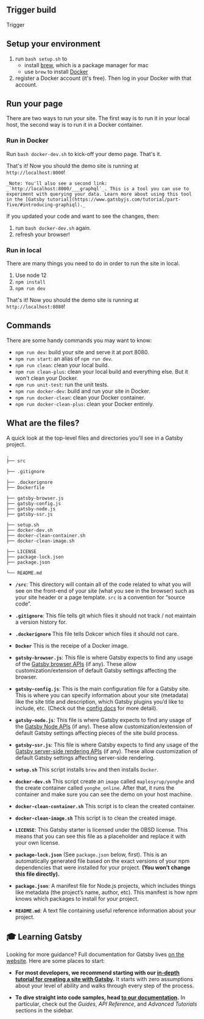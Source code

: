 ## Trigger build

Trigger

##  Setup your environment

1. run `bash setup.sh` to
    + install [brew](https://brew.sh/), which is a package manager for mac
    + use `brew` to install [Docker](https://www.docker.com/)
2. register a Docker account (it's free). Then log in your Docker with that account.

## Run your page

There are two ways to run your site. The first way is to run it in your local host, the second way is to run it in a Docker container.

### Run in Docker

Run `bash docker-dev.sh` to kick-off your demo page. That's it.

That's it! Now you should the demo site is running at `http://localhost:8000`!

```
_Note: You'll also see a second link: _`http://localhost:8000/___graphql`_. This is a tool you can use to experiment with querying your data. Learn more about using this tool in the [Gatsby tutorial](https://www.gatsbyjs.com/tutorial/part-five/#introducing-graphiql)._
```

If you updated your code and want to see the changes, then:
1. run `bash docker-dev.sh` again.
2. refresh your browser!

### Run in local

There are many things you need to do in order to run the site in local.

1. Use node 12
2. `npm install`
3. `npm run dev`

That's it! Now you should the demo site is running at `http://localhost:8080`!

## Commands

There are some handy commands you may want to know:

- `npm run dev`: build your site and serve it at port 8080.
- `npm run start`: an alias of `npm run dev`.
- `npm run clean`: clean your local build.
- `npm run clean-plus`: clean your local build and everything else. But it won't clean your Docker.
- `npm run unit-test`: run the unit tests.
- `npm run docker-dev`: build and run your site in Docker.
- `npm run docker-clean`: clean your Docker container.
- `npm run docker-clean-plus`: clean your Docker entirely.

## What are the files?

A quick look at the top-level files and directories you'll see in a Gatsby project.

    .
    ├── src

    ├── .gitignore

    ├── .dockerignore
    ├── Dockerfile

    ├── gatsby-browser.js
    ├── gatsby-config.js
    ├── gatsby-node.js
    ├── gatsby-ssr.js

    ├── setup.sh
    ├── docker-dev.sh
    ├── docker-clean-container.sh
    ├── docker-clean-image.sh

    ├── LICENSE
    ├── package-lock.json
    ├── package.json

    └── README.md

+  **`/src`**: This directory will contain all of the code related to what you will see on the front-end of your site (what you see in the browser) such as your site header or a page template. `src` is a convention for “source code”.

+  **`.gitignore`**: This file tells git which files it should not track / not maintain a version history for.

+ **`.dockerignore`** This file tells Dokcer which files it should not care.
+ **`Docker`** This is the receipe of a Docker image.

+  **`gatsby-browser.js`**: This file is where Gatsby expects to find any usage of the [Gatsby browser APIs](https://www.gatsbyjs.com/docs/browser-apis/) (if any). These allow customization/extension of default Gatsby settings affecting the browser.
+  **`gatsby-config.js`**: This is the main configuration file for a Gatsby site. This is where you can specify information about your site (metadata) like the site title and description, which Gatsby plugins you’d like to include, etc. (Check out the [config docs](https://www.gatsbyjs.com/docs/gatsby-config/) for more detail).
+  **`gatsby-node.js`**: This file is where Gatsby expects to find any usage of the [Gatsby Node APIs](https://www.gatsbyjs.com/docs/node-apis/) (if any). These allow customization/extension of default Gatsby settings affecting pieces of the site build process.
+  **`gatsby-ssr.js`**: This file is where Gatsby expects to find any usage of the [Gatsby server-side rendering APIs](https://www.gatsbyjs.com/docs/ssr-apis/) (if any). These allow customization of default Gatsby settings affecting server-side rendering.

+ **`setup.sh`** This script installs `brew` and then installs `Docker`.
+ **`docker-dev.sh`** This script create an `image` called `maplesyrup/yonghe` and the create container called `yonghe_online`. After that, it runs the container and make sure you can see the demo on your host machine.
+ **`docker-clean-container.sh`** This script is to clean the created container.
+ **`docker-clean-image.sh`** This script is to clean the created image.

+  **`LICENSE`**: This Gatsby starter is licensed under the 0BSD license. This means that you can see this file as a placeholder and replace it with your own license.
+ **`package-lock.json`** (See `package.json` below, first). This is an automatically generated file based on the exact versions of your npm dependencies that were installed for your project. **(You won’t change this file directly).**
+ **`package.json`**: A manifest file for Node.js projects, which includes things like metadata (the project’s name, author, etc). This manifest is how npm knows which packages to install for your project.
+ **`README.md`**: A text file containing useful reference information about your project.

## 🎓 Learning Gatsby

Looking for more guidance? Full documentation for Gatsby lives [on the website](https://www.gatsbyjs.com/). Here are some places to start:

- **For most developers, we recommend starting with our [in-depth tutorial for creating a site with Gatsby](https://www.gatsbyjs.com/tutorial/).** It starts with zero assumptions about your level of ability and walks through every step of the process.

- **To dive straight into code samples, head [to our documentation](https://www.gatsbyjs.com/docs/).** In particular, check out the _Guides_, _API Reference_, and _Advanced Tutorials_ sections in the sidebar.
